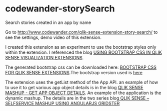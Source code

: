# codewander-storySearch
Search stories created in an app by name

Go to http://www.codewander.com/qlik-sense-extension-story-search/ to see the settings, demo video of this extension.



I created this extension as an experiment to use the bootstrap styles only within the extension. I referenced the blog <a title="" href="http://qliksite.io/articles/using-bootstrap-css-qliksense-visualization-extensions/" target="_blank" rel="noopener">USING BOOTSTRAP CSS IN QLIK SENSE VISUALIZATION EXTENSIONS</a>.

The generated bootstrap css can be downloaded here: <a title="" href="https://orchilens.sgp1.digitaloceanspaces.com/codewander.com/codewander.com/scoped-bootstrap.css" target="_blank" rel="noopener">BOOTSTRAP CSS FOR QLIK SENSE EXTENSIONS</a>.The bootstrap version used is <a title="" href="https://github.com/twbs/bootstrap#4.1.1" target="_blank" rel="noopener">here</a>

The extension uses the getList method of the App API. an example of how to use it to get various app object details is in the blog <a title="" href="http://www.codewander.com/qlik-sense-mashup-get-app-object-details/" target="_blank" rel="noopener">QLIK SENSE MASHUP - GET APP OBJECT DETAILS</a>. An example of the application is the dynamic mashup. The details are in the two series blog<a title="" href="http://www.codewander.com/qlik-sense-selfservice-mashup-using-angularjs-gridster-part-1-setup-gridster/" target="_blank" rel="noopener"> QLIK SENSE – SELFSERVICE MASHUP USING ANGULARJS GRIDSTER</a>

&nbsp;
